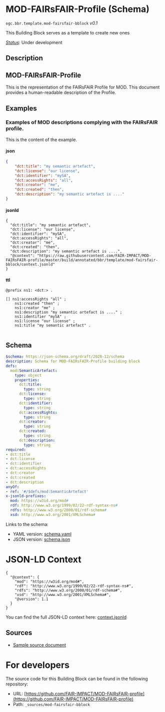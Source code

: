 
# MOD-FAIRsFAIR-Profile (Schema)

`ogc.bbr.template.mod-fairsfair-bblock` *v0.1*

This Building Block serves as a template to create new ones

[*Status*](http://www.opengis.net/def/status): Under development

## Description

## MOD-FAIRsFAIR-Profile

This is the representation of the FAIRsFAIR Profile for MOD. This document provides a human-readable description of the Profile.

## Examples

### Examples of MOD descriptions complying with the FAIRsFAIR profile.
This is the content of the example.
#### json
```json
{
    "dct:title": "my semantic artefact",
    "dct:license": "our license",
    "dct:identifier": "mySA",
    "dct:accessRights": "all",
    "dct:creator": "me",
    "dct:created": "then",
    "dct:description": "my semantic artefact is ...."
}
```

#### jsonld
```jsonld
{
  "dct:title": "my semantic artefact",
  "dct:license": "our license",
  "dct:identifier": "mySA",
  "dct:accessRights": "all",
  "dct:creator": "me",
  "dct:created": "then",
  "dct:description": "my semantic artefact is ....",
  "@context": "https://raw.githubusercontent.com/FAIR-IMPACT/MOD-FAIRsFAIR-profile/master/build/annotated/bbr/template/mod-fairsfair-bblock/context.jsonld"
}
```

#### ttl
```ttl
@prefix ns1: <dct:> .

[] ns1:accessRights "all" ;
    ns1:created "then" ;
    ns1:creator "me" ;
    ns1:description "my semantic artefact is ...." ;
    ns1:identifier "mySA" ;
    ns1:license "our license" ;
    ns1:title "my semantic artefact" .


```

## Schema

```yaml
$schema: https://json-schema.org/draft/2020-12/schema
description: Schema for MOD-FAIRsFAIR-Profile building block
defs:
  mod:SemanticArtefact:
    type: object
    properties:
      dct:title:
        type: string
      dct:license:
        type: string
      dct:identifier:
        type: string
      dct:accessRights:
        type: string
      dct:creator:
        type: string
      dct:created:
        type: string
      dct:description:
        type: string
required:
- dct:title
- dct:license
- dct:identifier
- dct:accessRights
- dct:creator
- dct:created
- dct:description
anyOf:
- ref: '#/$defs/mod:SemanticArtefact'
x-jsonld-prefixes:
  mod: https://w3id.org/mod#
  rdf: http://www.w3.org/1999/02/22-rdf-syntax-ns#
  rdfs: http://www.w3.org/2000/01/rdf-schema#
  xsd: http://www.w3.org/2001/XMLSchema#

```

Links to the schema:

* YAML version: [schema.yaml](https://raw.githubusercontent.com/FAIR-IMPACT/MOD-FAIRsFAIR-profile/master/build/annotated/bbr/template/mod-fairsfair-bblock/schema.json)
* JSON version: [schema.json](https://raw.githubusercontent.com/FAIR-IMPACT/MOD-FAIRsFAIR-profile/master/build/annotated/bbr/template/mod-fairsfair-bblock/schema.yaml)


# JSON-LD Context

```jsonld
{
  "@context": {
    "mod": "https://w3id.org/mod#",
    "rdf": "http://www.w3.org/1999/02/22-rdf-syntax-ns#",
    "rdfs": "http://www.w3.org/2000/01/rdf-schema#",
    "xsd": "http://www.w3.org/2001/XMLSchema#",
    "@version": 1.1
  }
}
```

You can find the full JSON-LD context here:
[context.jsonld](https://raw.githubusercontent.com/FAIR-IMPACT/MOD-FAIRsFAIR-profile/master/build/annotated/bbr/template/mod-fairsfair-bblock/context.jsonld)

## Sources

* [Sample source document](https://example.com/sources/1)

# For developers

The source code for this Building Block can be found in the following repository:

* URL: [https://github.com/FAIR-IMPACT/MOD-FAIRsFAIR-profile](https://github.com/FAIR-IMPACT/MOD-FAIRsFAIR-profile)
* Path: `_sources/mod-fairsfair-bblock`

